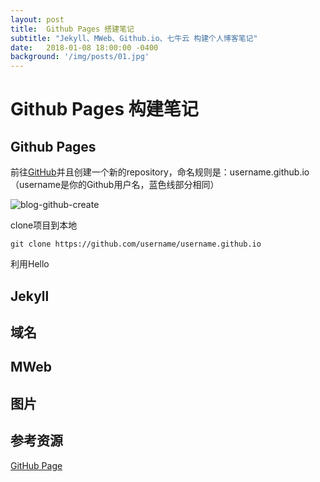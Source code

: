 ```yaml
---
layout: post
title:  Github Pages 搭建笔记
subtitle: "Jekyll、MWeb、Github.io、七牛云 构建个人博客笔记"
date:   2018-01-08 18:00:00 -0400
background: '/img/posts/01.jpg'
---
```


# Github Pages 构建笔记

## Github Pages
前往[GitHub](https://github.com/)并且创建一个新的repository，命名规则是：username.github.io（username是你的Github用户名，蓝色线部分相同）

![blog-github-create](oo6gt25nl.bkt.clouddn.com/blog-github-create.jpg)

clone项目到本地

```
git clone https://github.com/username/username.github.io
```

利用Hello

## Jekyll

## 域名

## MWeb

## 图片

## 参考资源

[GitHub Page](https://pages.github.com/)





